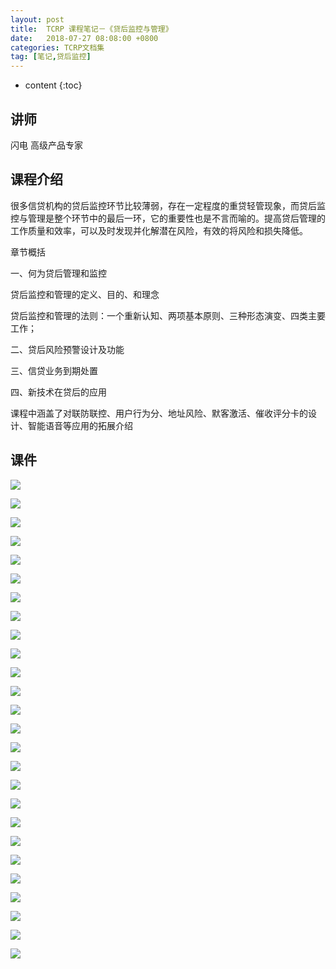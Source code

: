 ```yaml
---
layout: post
title:  TCRP 课程笔记－《贷后监控与管理》
date:   2018-07-27 08:08:00 +0800
categories: TCRP文档集
tag: [笔记,贷后监控]
---
```

* content
{:toc}

讲师
--

闪电 高级产品专家

课程介绍
--

很多信贷机构的贷后监控环节比较薄弱，存在一定程度的重贷轻管现象，而贷后监控与管理是整个环节中的最后一环，它的重要性也是不言而喻的。提高贷后管理的工作质量和效率，可以及时发现并化解潜在风险，有效的将风险和损失降低。

章节概括

一、何为贷后管理和监控

贷后监控和管理的定义、目的、和理念

贷后监控和管理的法则：一个重新认知、两项基本原则、三种形态演变、四类主要工作；

二、贷后风险预警设计及功能

三、信贷业务到期处置

四、新技术在贷后的应用

课程中涵盖了对联防联控、用户行为分、地址风险、默客激活、催收评分卡的设计、智能语音等应用的拓展介绍

课件
--

![](https://img-blog.csdn.net/20180725222241196?watermark/2/text/aHR0cHM6Ly9ibG9nLmNzZG4ubmV0L1NpbnNhMTEw/font/5a6L5L2T/fontsize/400/fill/I0JBQkFCMA==/dissolve/70)

![](https://img-blog.csdn.net/20180725222241220?watermark/2/text/aHR0cHM6Ly9ibG9nLmNzZG4ubmV0L1NpbnNhMTEw/font/5a6L5L2T/fontsize/400/fill/I0JBQkFCMA==/dissolve/70)

![](https://img-blog.csdn.net/20180725222241207?watermark/2/text/aHR0cHM6Ly9ibG9nLmNzZG4ubmV0L1NpbnNhMTEw/font/5a6L5L2T/fontsize/400/fill/I0JBQkFCMA==/dissolve/70)

![](https://img-blog.csdn.net/20180725222241319?watermark/2/text/aHR0cHM6Ly9ibG9nLmNzZG4ubmV0L1NpbnNhMTEw/font/5a6L5L2T/fontsize/400/fill/I0JBQkFCMA==/dissolve/70)

![](https://img-blog.csdn.net/20180725222241461?watermark/2/text/aHR0cHM6Ly9ibG9nLmNzZG4ubmV0L1NpbnNhMTEw/font/5a6L5L2T/fontsize/400/fill/I0JBQkFCMA==/dissolve/70)

![](https://img-blog.csdn.net/20180725222241370?watermark/2/text/aHR0cHM6Ly9ibG9nLmNzZG4ubmV0L1NpbnNhMTEw/font/5a6L5L2T/fontsize/400/fill/I0JBQkFCMA==/dissolve/70)

![](https://img-blog.csdn.net/20180725222242299?watermark/2/text/aHR0cHM6Ly9ibG9nLmNzZG4ubmV0L1NpbnNhMTEw/font/5a6L5L2T/fontsize/400/fill/I0JBQkFCMA==/dissolve/70)

![](https://img-blog.csdn.net/20180725222242570?watermark/2/text/aHR0cHM6Ly9ibG9nLmNzZG4ubmV0L1NpbnNhMTEw/font/5a6L5L2T/fontsize/400/fill/I0JBQkFCMA==/dissolve/70)

![](https://img-blog.csdn.net/20180725222242474?watermark/2/text/aHR0cHM6Ly9ibG9nLmNzZG4ubmV0L1NpbnNhMTEw/font/5a6L5L2T/fontsize/400/fill/I0JBQkFCMA==/dissolve/70)

![](https://img-blog.csdn.net/20180725222242568?watermark/2/text/aHR0cHM6Ly9ibG9nLmNzZG4ubmV0L1NpbnNhMTEw/font/5a6L5L2T/fontsize/400/fill/I0JBQkFCMA==/dissolve/70)

![](https://img-blog.csdn.net/20180725222242620?watermark/2/text/aHR0cHM6Ly9ibG9nLmNzZG4ubmV0L1NpbnNhMTEw/font/5a6L5L2T/fontsize/400/fill/I0JBQkFCMA==/dissolve/70)

![](https://img-blog.csdn.net/20180725222242757?watermark/2/text/aHR0cHM6Ly9ibG9nLmNzZG4ubmV0L1NpbnNhMTEw/font/5a6L5L2T/fontsize/400/fill/I0JBQkFCMA==/dissolve/70)

![](https://img-blog.csdn.net/20180725222242988?watermark/2/text/aHR0cHM6Ly9ibG9nLmNzZG4ubmV0L1NpbnNhMTEw/font/5a6L5L2T/fontsize/400/fill/I0JBQkFCMA==/dissolve/70)

![](https://img-blog.csdn.net/20180725222243330?watermark/2/text/aHR0cHM6Ly9ibG9nLmNzZG4ubmV0L1NpbnNhMTEw/font/5a6L5L2T/fontsize/400/fill/I0JBQkFCMA==/dissolve/70)

![](https://img-blog.csdn.net/20180725222243607?watermark/2/text/aHR0cHM6Ly9ibG9nLmNzZG4ubmV0L1NpbnNhMTEw/font/5a6L5L2T/fontsize/400/fill/I0JBQkFCMA==/dissolve/70)

![](https://img-blog.csdn.net/2018072522224535?watermark/2/text/aHR0cHM6Ly9ibG9nLmNzZG4ubmV0L1NpbnNhMTEw/font/5a6L5L2T/fontsize/400/fill/I0JBQkFCMA==/dissolve/70)

![](https://img-blog.csdn.net/2018072522224593?watermark/2/text/aHR0cHM6Ly9ibG9nLmNzZG4ubmV0L1NpbnNhMTEw/font/5a6L5L2T/fontsize/400/fill/I0JBQkFCMA==/dissolve/70)

![](https://img-blog.csdn.net/20180725222244262?watermark/2/text/aHR0cHM6Ly9ibG9nLmNzZG4ubmV0L1NpbnNhMTEw/font/5a6L5L2T/fontsize/400/fill/I0JBQkFCMA==/dissolve/70)

![](https://img-blog.csdn.net/201807252222456?watermark/2/text/aHR0cHM6Ly9ibG9nLmNzZG4ubmV0L1NpbnNhMTEw/font/5a6L5L2T/fontsize/400/fill/I0JBQkFCMA==/dissolve/70)

![](https://img-blog.csdn.net/20180725222255793?watermark/2/text/aHR0cHM6Ly9ibG9nLmNzZG4ubmV0L1NpbnNhMTEw/font/5a6L5L2T/fontsize/400/fill/I0JBQkFCMA==/dissolve/70)

![](https://img-blog.csdn.net/20180725222245662?watermark/2/text/aHR0cHM6Ly9ibG9nLmNzZG4ubmV0L1NpbnNhMTEw/font/5a6L5L2T/fontsize/400/fill/I0JBQkFCMA==/dissolve/70)

![](https://img-blog.csdn.net/20180725222245259?watermark/2/text/aHR0cHM6Ly9ibG9nLmNzZG4ubmV0L1NpbnNhMTEw/font/5a6L5L2T/fontsize/400/fill/I0JBQkFCMA==/dissolve/70)

![](https://img-blog.csdn.net/20180725222245783?watermark/2/text/aHR0cHM6Ly9ibG9nLmNzZG4ubmV0L1NpbnNhMTEw/font/5a6L5L2T/fontsize/400/fill/I0JBQkFCMA==/dissolve/70)

![](https://img-blog.csdn.net/20180725222246133?watermark/2/text/aHR0cHM6Ly9ibG9nLmNzZG4ubmV0L1NpbnNhMTEw/font/5a6L5L2T/fontsize/400/fill/I0JBQkFCMA==/dissolve/70)

![](https://img-blog.csdn.net/20180725222246891?watermark/2/text/aHR0cHM6Ly9ibG9nLmNzZG4ubmV0L1NpbnNhMTEw/font/5a6L5L2T/fontsize/400/fill/I0JBQkFCMA==/dissolve/70)

![](https://img-blog.csdn.net/20180725222246224?watermark/2/text/aHR0cHM6Ly9ibG9nLmNzZG4ubmV0L1NpbnNhMTEw/font/5a6L5L2T/fontsize/400/fill/I0JBQkFCMA==/dissolve/70)